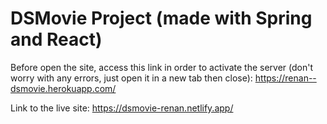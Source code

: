 # DSMovie Project (made with Spring and React)

Before open the site, access this link in order to activate the server (don't worry with any errors, just open it in a new tab then close): https://renan--dsmovie.herokuapp.com/

Link to the live site: https://dsmovie-renan.netlify.app/
